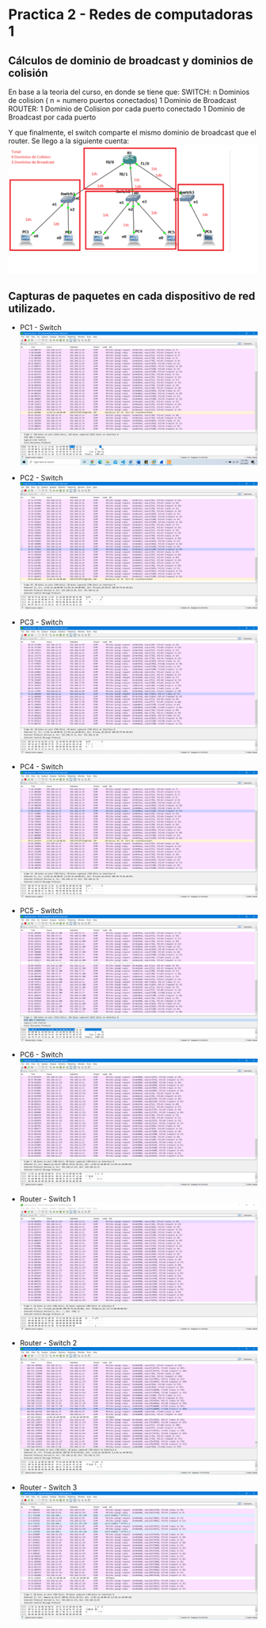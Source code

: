 # Practica 2 - Redes de computadoras 1

## Cálculos de dominio de broadcast y dominios de colisión

  En base a la teoria del curso, en donde se tiene que:
  SWITCH: n Dominios de colision ( n = numero puertos conectados)
          1 Dominio  de Broadcast
  ROUTER: 1 Dominio de Colision por cada puerto conectado
          1 Dominio de Broadcast por cada puerto
          
  Y que finalmente, el switch comparte el mismo dominio de broadcast que el router. Se llego a la siguiente cuenta: 
  ![alt text](imagenes/Dominios.PNG "Title")
  
## Capturas de paquetes en cada dispositivo de red utilizado.
  - PC1 - Switch
  ![alt text](imagenes/paquete1.PNG "Title")

  - PC2 - Switch
  ![alt text](imagenes/paquete2.PNG "Title")
  
  - PC3 - Switch
  ![alt text](imagenes/paquete3.PNG "Title")  
  
  - PC4 - Switch
  ![alt text](imagenes/paquete4.PNG "Title")
  
  - PC5 - Switch
  ![alt text](imagenes/paquete5.PNG "Title")  
  
  - PC6 - Switch
  ![alt text](imagenes/paquete6.PNG "Title")

  - Router - Switch 1
  ![alt text](imagenes/paquete7.PNG "Title")
  
  - Router - Switch 2
  ![alt text](imagenes/paquete8.PNG "Title")
  
  - Router - Switch 3
  ![alt text](imagenes/paquete9.PNG "Title") 
